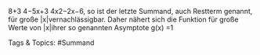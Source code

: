 8+3
4−5x+3
4x2−2x−6, so
ist der letzte Summand, auch Restterm genannt, für große |x|vernachlässigbar. Daher nähert sich die
Funktion für große Werte von |x|ihrer so genannten Asymptote g(x) =1

   Tags & Topics:
   #Summand